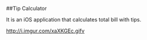 

##Tip Calculator

It is an iOS application that calculates total bill with tips.

http://i.imgur.com/xaXKGEc.gifv 

